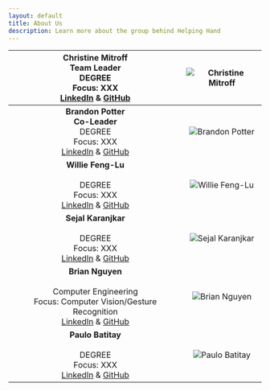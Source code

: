 ```yaml
---
layout: default
title: About Us
description: Learn more about the group behind Helping Hand
---
```


|**Christine Mitroff** <br/> **Team Leader** <br/> DEGREE <br/> Focus: XXX <br/> [LinkedIn](https://linkedIn.com) & [GitHub](https://github.com) | ![Christine Mitroff]({{site.baseurl}}/assets/css/octocat.png) |
|:---------------------------------------------------------------------------------------------------------------------------------------------:|:---------------------------------------------------:|
|**Brandon Potter** <br/> **Co-Leader** <br/> DEGREE <br/> Focus: XXX <br/> [LinkedIn](https://linkedIn.com)  & [GitHub](https://github.com) | ![Brandon Potter]({{site.baseurl}}/assets/css/octocat.png) |
|**Willie Feng-Lu** <br/>                 <br/> DEGREE <br/> Focus: XXX <br/> [LinkedIn](https://linkedIn.com)  & [GitHub](https://github.com) | ![Willie Feng-Lu]({{site.baseurl}}/assets/css/octocat.png) |
|**Sejal Karanjkar** <br/>                 <br/> DEGREE <br/> Focus: XXX <br/> [LinkedIn](https://linkedIn.com)  & [GitHub](https://github.com) | ![Sejal Karanjkar]({{site.baseurl}}/assets/css/octocat.png) |
|**Brian Nguyen** <br/>                 <br/> Computer Engineering <br/> Focus: Computer Vision/Gesture Recognition <br/> [LinkedIn](linkedin.com/in/briandynguyen/)  & [GitHub](https://github.com/Kurazhi) | ![Brian Nguyen]({{site.baseurl}}/assets/css/octocat.png) |
|**Paulo Batitay** <br/>                 <br/> DEGREE <br/> Focus: XXX <br/> [LinkedIn](https://linkedIn.com)  & [GitHub](https://github.com) | ![Paulo Batitay]({{site.baseurl}}/assets/css/octocat.png) |
